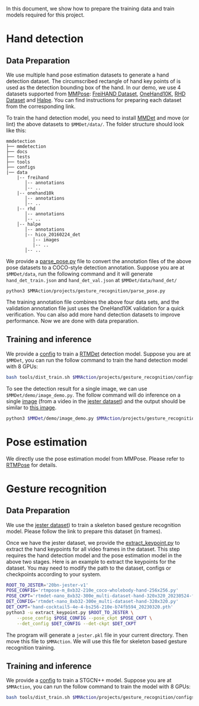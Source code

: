 In this document, we show how to prepare the training data and train models required for this project.

# Hand detection

## Data Preparation

We use multiple hand pose estimation datasets to generate a hand detection dataset. The circumscribed rectangle of hand key points of is used as the detection bounding box of the hand. In our demo, we use 4 datasets supported from [MMPose](https://github.com/open-mmlab/mmpose): [FreiHAND Dataset](https://mmpose.readthedocs.io/en/latest/dataset_zoo/2d_hand_keypoint.html#freihand-dataset), [OneHand10K](https://mmpose.readthedocs.io/en/latest/dataset_zoo/2d_hand_keypoint.html#onehand10k), [RHD Dataset](https://mmpose.readthedocs.io/en/latest/dataset_zoo/2d_hand_keypoint.html#rhd-dataset) and [Halpe](https://mmpose.readthedocs.io/en/latest/dataset_zoo/2d_wholebody_keypoint.html#halpe). You can find instructions for preparing each dataset from the corresponding link.

To train the hand detection model, you need to install [MMDet](https://github.com/open-mmlab/mmdetection) and move (or lint) the above datasets to `$MMDet/data/`. The folder structure should look like this:

```
mmdetection
├── mmdetection
├── docs
├── tests
├── tools
├── configs
|── data
    |-- freihand
       │-- annotations
       │-- ..
    |-- onehand10k
       │-- annotations
       │-- ..
    |-- rhd
       │-- annotations
       │-- ..
    │-- halpe
       │-- annotations
       |-- hico_20160224_det
          │-- images
          |-- ..
       │-- ..
```

We provide a [parse_pose.py](/projects/gesture_recognition/parse_pose.py) file to convert the annotation files of the above pose datasets to a COCO-style detection annotation. Suppose you are at `$MMDet/data`, run the following command and it will generate `hand_det_train.json` and `hand_det_val.json` at `$MMDet/data/hand_det/`

```
python3 $MMAction/projects/gesture_recognition/parse_pose.py
```

The training annotation file combines the above four data sets, and the validation annotation file just uses the OneHand10K validation for a quick verification. You can also add more hand detection datasets to improve performance. Now we are done with data preparation.

## Training and inference

We provide a [config](/projects/gesture_recognition/configs/rtmdet_nano_320-8xb32_multi-dataset-hand.py) to train a [RTMDet](https://arxiv.org/abs/2212.07784) detection model. Suppose you are at `$MMDet`, you can run the follow command to train the hand detection model with 8 GPUs:

```bash
bash tools/dist_train.sh $MMAction/projects/gesture_recognition/configs/rtmdet_nano_320-8xb32_multi-dataset-hand.py 8
```

To see the detection result for a single image, we can use `$MMDet/demo/image_demo.py`. The follow command will do inference on a single [image](/projects/gesture_recognition/demo/hand_det.jpg) (from a video in the [jester dataset](/tools/data/jester)) and the output should be similar to [this image](/projects/gesture_recognition/demo/hand_det_out.jpg).

```bash
python3 $MMDet/demo/image_demo.py $MMAction/projects/gesture_recognition/demo/hand_det.jpg PATH_TO_HAND_DET_CHECKPOINT --out-dir='.'
```

# Pose estimation

We directly use the pose estimation model from MMPose. Please refer to [RTMPose](https://github.com/open-mmlab/mmpose/tree/main/configs/hand_2d_keypoint/rtmpose) for details.

# Gesture recognition

## Data Preparation

We use the [jester dataset](/tools/data/jester)) to train a skeleton based gesture recognition model. Please follow the link to prepare this dataset (in frames).

Once we have the jester dataset, we provide the [extract_keypoint.py](/projects/gesture_recognition/extract_keypoint.py) to extract the hand keypoints for all video frames in the dataset. This step requires the hand detection model and the pose estimation model in the above two stages. Here is an example to extract the keypoints for the dataset. You may need to modify the path to the dataset, configs or checkpoints according to your system.

```bash
ROOT_TO_JESTER='20bn-jester-v1'
POSE_CONFIG='rtmpose-m_8xb32-210e_coco-wholebody-hand-256x256.py'
POSE_CKPT='rtmdet-nano_8xb32-300e_multi-dataset-hand-320x320_20230524-f6ffed6a.pth'
DET_CONFIG='rtmdet-nano_8xb32-300e_multi-dataset-hand-320x320.py'
DET_CKPT='hand-cocktail5-4e-4-bs256-210e-b74fb594_20230320.pth'
python3 -u extract_keypoint.py $ROOT_TO_JESTER \
    --pose_config $POSE_CONFIG --pose_ckpt $POSE_CKPT \
    --det_config $DET_CONFIG --det-ckpt $DET_CKPT
```

The program will generate a `jester.pkl` file in your current directory. Then move this file to `$MMAction`. We will use this file for skeleton based gesture recognition training.

## Training and inference

We provide a [config](/projects/gesture_recognition/configs/stgcnpp_8xb16-joint-u100-16e_jester-keypoint-2d.py) to train a STGCN++ model. Suppose you are at `$MMAction`, you can run the follow command to train the model with 8 GPUs:

```bash
bash tools/dist_train.sh $MMAction/projects/gesture_recognition/configs/stgcnpp_8xb16-joint-u100-80e_jester-keypoint-2d.py 8
```
